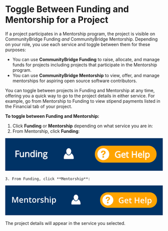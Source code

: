 # Toggle Between Funding and Mentorship for a Project

If a project participates in a Mentorship program, the project is visible on CommunityBridge Funding _and_  CommunityBridge Mentorship. Depending on your role, you use each service and toggle between them for these purposes:

* You can use **CommunityBridge Funding** to raise, allocate, and manage funds for projects including projects that participate in the Mentorship program. 
* You can use **CommunityBridge Mentorship** to view, offer, and manage mentorships for aspiring open source software contributors.

You can toggle between projects in Funding and Mentorship at any time, offering you a quick way to go to the project details in either service. For example, go from Mentorship to Funding to view stipend payments listed in the Financial tab of your project.

**To toggle between Funding and Mentorship:**

1. Click **Funding** or **Mentorship** depending on what service you are in: 
2. From Mentorship, click **Funding**: 

![](../../../.gitbook/assets/7416652.png)

    3. From Funding, click **Mentorship**:

![](../../../.gitbook/assets/7416651.png)

The project details will appear in the service you selected.

